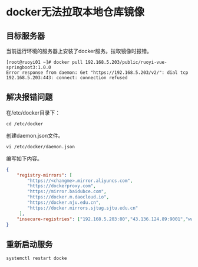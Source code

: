 # docker无法拉取本地仓库镜像





## 目标服务器

当前运行环境的服务器上安装了docker服务。拉取镜像时报错。

```shell
[root@ruoyi01 ~]# docker pull 192.168.5.203/public/ruoyi-vue-springboot3:1.0.0
Error response from daemon: Get "https://192.168.5.203/v2/": dial tcp 192.168.5.203:443: connect: connection refused
```





## 解决报错问题

在/etc/docker目录下：

```shell
cd /etc/docker
```

创建daemon.json文件。

```shell
vi /etc/docker/daemon.json
```

编写如下内容。

```json
{
    "registry-mirrors": [
        "https://<changme>.mirror.aliyuncs.com",
        "https://dockerproxy.com",
        "https://mirror.baidubce.com",
        "https://docker.m.daocloud.io",
        "https://docker.nju.edu.cn",
        "https://docker.mirrors.sjtug.sjtu.edu.cn"
     ],
    "insecure-registries": ["192.168.5.203:80","43.136.124.89:9001","www.tc03vd.top:9001"]
}
```





## 重新启动服务

```shell
systemctl restart docke
```

